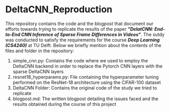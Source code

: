 # DeltaCNN_Reproduction
This repository contains the code and the blogpost that document our efforts towards trying to replicate the results of the paper ***"DelatCNN: End-to-End CNN Inference of Sparse Frame Differences in Videos"***. The sutdy was conducted to satisfy the requirements for the course ***Deep Learning (CS4240)*** at TU Delft. Below we briefly mention about the contents of the files and folder in the repository:
1. simple_cnn.py: Contains the code where we used to employ the DeltaCNN backend in order to replace the Pytorch CNN layers with the sparse DeltaCNN layers
2. resnet18_hyperparams.py: File containing the hyperparameter tuning performed on the ResNet-18 architecture using the CIFAR-100 dataset
3. DeltaCNN Folder: Contains the original code of the study we tried to replicate
4. blogpost.md: The written blogpost detailing the issues faced and the results obtained during the course of this project 
